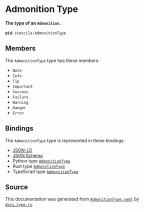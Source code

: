 # Admonition Type

**The type of an `Admonition`.**

**`@id`**: `stencila:AdmonitionType`

## Members

The `AdmonitionType` type has these members:

- `Note`
- `Info`
- `Tip`
- `Important`
- `Success`
- `Failure`
- `Warning`
- `Danger`
- `Error`

## Bindings

The `AdmonitionType` type is represented in these bindings:

- [JSON-LD](https://stencila.org/AdmonitionType.jsonld)
- [JSON Schema](https://stencila.org/AdmonitionType.schema.json)
- Python type [`AdmonitionType`](https://github.com/stencila/stencila/blob/main/python/python/stencila/types/admonition_type.py)
- Rust type [`AdmonitionType`](https://github.com/stencila/stencila/blob/main/rust/schema/src/types/admonition_type.rs)
- TypeScript type [`AdmonitionType`](https://github.com/stencila/stencila/blob/main/ts/src/types/AdmonitionType.ts)

## Source

This documentation was generated from [`AdmonitionType.yaml`](https://github.com/stencila/stencila/blob/main/schema/AdmonitionType.yaml) by [`docs_type.rs`](https://github.com/stencila/stencila/blob/main/rust/schema-gen/src/docs_type.rs).
